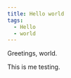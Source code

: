 ```yaml
---
title: Hello world
tags:
  - Hello
  - world
---
```


Greetings, world.

<!--more-->

This is me testing.
